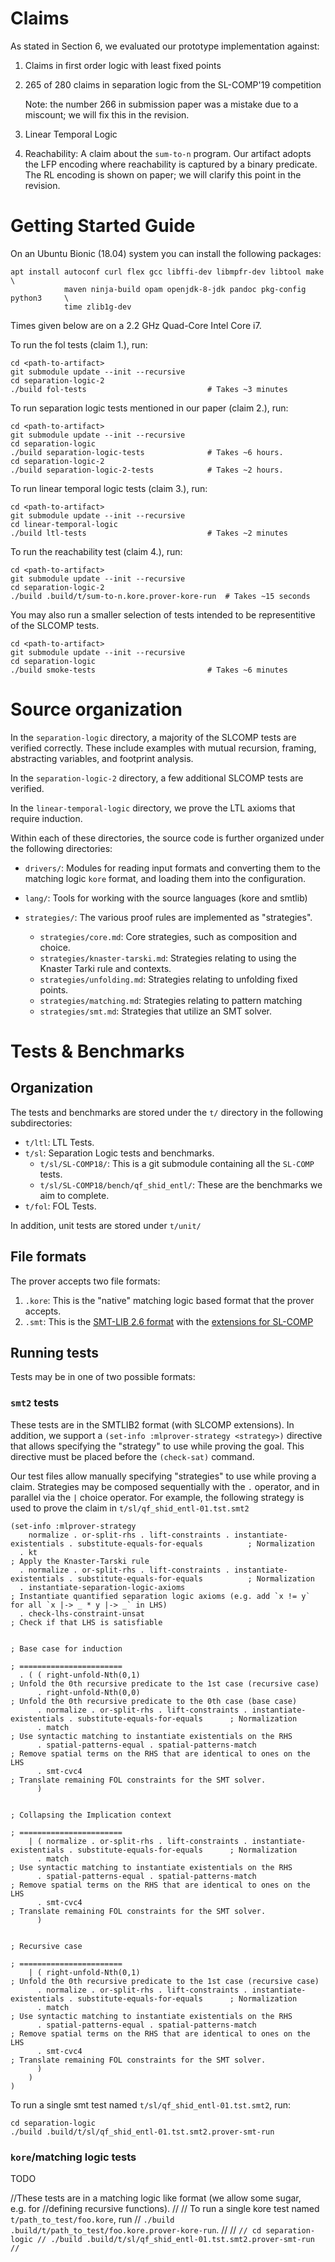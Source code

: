 Claims
======

As stated in Section 6, we evaluated our prototype implementation against:

1.  Claims in first order logic with least fixed points

2.  265 of 280 claims in separation logic from the SL-COMP'19 competition

    Note: the number 266 in submission paper was a mistake due to a miscount; we
    will fix this in the revision.

3.  Linear Temporal Logic

4.  Reachability: A claim about the `sum-to-n` program. Our artifact
    adopts the LFP encoding where reachability is captured by a binary
    predicate. The RL encoding is shown on paper; we will clarify this point in 
    the revision.

Getting Started Guide
=====================

On an Ubuntu Bionic (18.04) system you can install the following packages:

```
apt install autoconf curl flex gcc libffi-dev libmpfr-dev libtool make         \                        
            maven ninja-build opam openjdk-8-jdk pandoc pkg-config python3     \                        
            time zlib1g-dev                           
```

Times given below are on a 2.2 GHz Quad-Core Intel Core i7.

To run the fol tests (claim 1.), run:

```
cd <path-to-artifact>
git submodule update --init --recursive
cd separation-logic-2
./build fol-tests                           # Takes ~3 minutes
```

To run separation logic tests mentioned in our paper (claim 2.), run:

```
cd <path-to-artifact>
git submodule update --init --recursive
cd separation-logic
./build separation-logic-tests              # Takes ~6 hours.
cd separation-logic-2
./build separation-logic-2-tests            # Takes ~2 hours.
```

To run linear temporal logic tests (claim 3.), run:

```
cd <path-to-artifact>
git submodule update --init --recursive
cd linear-temporal-logic
./build ltl-tests                           # Takes ~2 minutes
```

To run the reachability test (claim 4.), run:

```
cd <path-to-artifact>
git submodule update --init --recursive
cd separation-logic-2
./build .build/t/sum-to-n.kore.prover-kore-run  # Takes ~15 seconds
```

You may also run a smaller selection of tests intended to be representitive of
the SLCOMP tests.

```
cd <path-to-artifact>
git submodule update --init --recursive
cd separation-logic
./build smoke-tests                         # Takes ~6 minutes
```

Source organization
===================

In the `separation-logic` directory, a majority of the SLCOMP tests are verified
correctly. These include examples with mutual recursion, framing, abstracting
variables, and footprint analysis.

In the `separation-logic-2` directory, a few additional SLCOMP tests are verified.

In the `linear-temporal-logic` directory, we prove the LTL axioms that require
induction.

Within each of these directories, the source code is further organized under the
following directories:

* `drivers/`: Modules for reading input formats and converting them to the
   matching logic `kore` format, and loading them into the configuration.
* `lang/`: Tools for working with the source languages (kore and smtlib)
* `strategies/`: The various proof rules are implemented as "strategies".

  * `strategies/core.md`: Core strategies, such as composition and choice.
  * `strategies/knaster-tarski.md`: Strategies relating to using the Knaster Tarki rule
    and contexts.
  * `strategies/unfolding.md`: Strategies relating to unfolding fixed points.
  * `strategies/matching.md`: Strategies relating to pattern matching
  * `strategies/smt.md`: Strategies that utilize an SMT solver.

Tests & Benchmarks
==================

Organization
-------------

The tests and benchmarks are stored under the `t/` directory in the following
subdirectories:

* `t/ltl`: LTL Tests.
* `t/sl`: Separation Logic tests and benchmarks.
    * `t/sl/SL-COMP18/`: This is a git submodule containing all the `SL-COMP` tests.
    * `t/sl/SL-COMP18/bench/qf_shid_entl/`: These are the benchmarks we aim to complete.
* `t/fol`: FOL Tests.

In addition, unit tests are stored under `t/unit/`

File formats
------------

The prover accepts two file formats:

1. `.kore`: This is the "native" matching logic based format that the prover accepts.
2. `.smt`: This is the [SMT-LIB 2.6 format] with the [extensions for SL-COMP]

[SMT-LIB 2.6 format]: http://smtlib.cs.uiowa.edu/papers/smt-lib-reference-v2.6-r2017-07-18.pdf
[extensions for SL-COMP]: https://sl-comp.github.io/docs/smtlib-sl.pdf

Running tests
-------------

Tests may be in one of two possible formats:

### `smt2` tests

These tests are in the SMTLIB2 format (with SLCOMP extensions). In addition, we
support a `(set-info :mlprover-strategy <strategy>)` directive that allows
specifying the "strategy" to use while proving the goal. This directive must be
placed before the `(check-sat)` command.

Our test files allow manually specifying "strategies" to use while proving a
claim. Strategies may be composed sequentially with the `.` operator, and in
parallel via the `|` choice operator. For example, the following strategy is
used to prove the claim in `t/sl/qf_shid_entl-01.tst.smt2`

```
(set-info :mlprover-strategy
    normalize . or-split-rhs . lift-constraints . instantiate-existentials . substitute-equals-for-equals          ; Normalization
  . kt                                                                                                             ; Apply the Knaster-Tarski rule
  . normalize . or-split-rhs . lift-constraints . instantiate-existentials . substitute-equals-for-equals          ; Normalization
  . instantiate-separation-logic-axioms                                                                            ; Instantiate quantified separation logic axioms (e.g. add `x != y` for all `x |-> _ * y |-> _` in LHS)
  . check-lhs-constraint-unsat                                                                                     ; Check if that LHS is satisfiable

                                                                                                                   ; Base case for induction 
                                                                                                                   ; =======================
  . ( ( right-unfold-Nth(0,1)                                                                                      ; Unfold the 0th recursive predicate to the 1st case (recursive case)
      . right-unfold-Nth(0,0)                                                                                      ; Unfold the 0th recursive predicate to the 0th case (base case)
      . normalize . or-split-rhs . lift-constraints . instantiate-existentials . substitute-equals-for-equals      ; Normalization
      . match                                                                                                      ; Use syntactic matching to instantiate existentials on the RHS 
      . spatial-patterns-equal . spatial-patterns-match                                                            ; Remove spatial terms on the RHS that are identical to ones on the LHS
      . smt-cvc4                                                                                                   ; Translate remaining FOL constraints for the SMT solver.
      )

                                                                                                                   ; Collapsing the Implication context
                                                                                                                   ; =======================
    | ( normalize . or-split-rhs . lift-constraints . instantiate-existentials . substitute-equals-for-equals      ; Normalization
      . match                                                                                                      ; Use syntactic matching to instantiate existentials on the RHS 
      . spatial-patterns-equal . spatial-patterns-match                                                            ; Remove spatial terms on the RHS that are identical to ones on the LHS
      . smt-cvc4                                                                                                   ; Translate remaining FOL constraints for the SMT solver.
      )

                                                                                                                   ; Recursive case
                                                                                                                   ; =======================
    | ( right-unfold-Nth(0,1)                                                                                      ; Unfold the 0th recursive predicate to the 1st case (recursive case)
      . normalize . or-split-rhs . lift-constraints . instantiate-existentials . substitute-equals-for-equals      ; Normalization
      . match                                                                                                      ; Use syntactic matching to instantiate existentials on the RHS 
      . spatial-patterns-equal . spatial-patterns-match                                                            ; Remove spatial terms on the RHS that are identical to ones on the LHS
      . smt-cvc4                                                                                                   ; Translate remaining FOL constraints for the SMT solver.
      )
    )
)
```

To run a single smt test named `t/sl/qf_shid_entl-01.tst.smt2`, run:

```
cd separation-logic
./build .build/t/sl/qf_shid_entl-01.tst.smt2.prover-smt-run
```

### `kore`/matching logic tests

TODO

//These tests are in a matching logic like format (we allow some sugar, e.g. for
//defining recursive functions).
//
// To run a single kore test named `t/path_to_test/foo.kore`, run
// `./build .build/t/path_to_test/foo.kore.prover-kore-run`.
// 
// ```
// cd separation-logic
// ./build .build/t/sl/qf_shid_entl-01.tst.smt2.prover-smt-run
// ```

